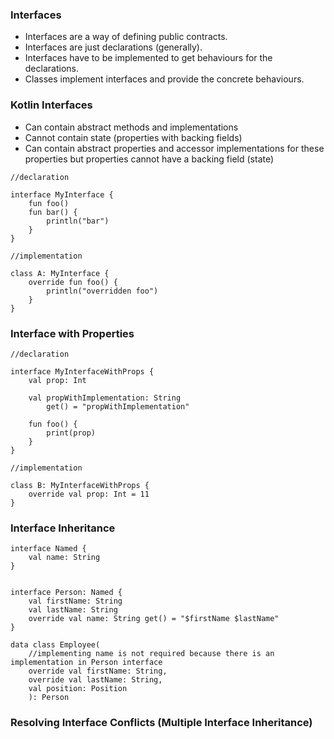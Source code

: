 ### Interfaces

- Interfaces are a way of defining public contracts. 
- Interfaces are just declarations (generally). 
- Interfaces have to be implemented to get behaviours for the declarations. 
- Classes implement interfaces and provide the concrete behaviours. 

### Kotlin Interfaces
	
- Can contain abstract methods and implementations
- Cannot contain state (properties with backing fields)
- Can contain abstract properties and accessor implementations for these properties but properties cannot have a backing field (state)


```
//declaration

interface MyInterface {
	fun foo()
	fun bar() {
		println("bar")
	}
}

//implementation

class A: MyInterface {
	override fun foo() {
		println("overridden foo")
	}
}

```

### Interface with Properties

```
//declaration

interface MyInterfaceWithProps {
	val prop: Int

	val propWithImplementation: String
		get() = "propWithImplementation"

	fun foo() {
		print(prop)
	}
}

//implementation

class B: MyInterfaceWithProps {
	override val prop: Int = 11
}

```

### Interface Inheritance

```
interface Named {
	val name: String
}


interface Person: Named {
	val firstName: String
	val lastName: String
	override val name: String get() = "$firstName $lastName"
}

data class Employee(
	//implementing name is not required because there is an implementation in Person interface
	override val firstName: String,
	override val lastName: String,
	val position: Position
	): Person
```

### Resolving Interface Conflicts (Multiple Interface Inheritance)

